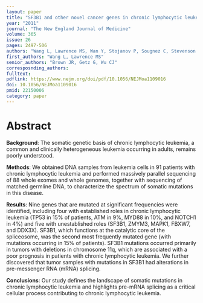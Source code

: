 ```yaml
---
layout: paper
title: "SF3B1 and other novel cancer genes in chronic lymphocytic leukemia"
year: "2011"
journal: "The New England Journal of Medicine"
volume: 365
issue: 26
pages: 2497-506
authors: "Wang L, Lawrence MS, Wan Y, Stojanov P, Sougnez C, Stevenson K, Werner L, Sivachenko A, DeLuca DS, Zhang L, Zhang W, Vartanov AR, Fernandes SM, Goldstein NR, Folco EG, Cibulskis K, Tesar B, Sievers QL, Shefler E, Gabriel S, Hacohen N, Reed R, Meyerson M, Golub TR, Lander ES, Neuberg D, Brown JR, Getz G, Wu CJ"
first_authors: "Wang L, Lawrence MS"
senior_authors: "Brown JR, Getz G, Wu CJ"
corresposnding_authors:
fulltext:
pdflink: https://www.nejm.org/doi/pdf/10.1056/NEJMoa1109016 
doi: 10.1056/NEJMoa1109016
pmid: 22150006
category: paper
---
```


# Abstract

**Background**: The somatic genetic basis of chronic lymphocytic leukemia, a common and clinically heterogeneous leukemia occurring in adults, remains poorly understood.

**Methods**: We obtained DNA samples from leukemia cells in 91 patients with chronic lymphocytic leukemia and performed massively parallel sequencing of 88 whole exomes and whole genomes, together with sequencing of matched germline DNA, to characterize the spectrum of somatic mutations in this disease.

**Results**: Nine genes that are mutated at significant frequencies were identified, including four with established roles in chronic lymphocytic leukemia (TP53 in 15% of patients, ATM in 9%, MYD88 in 10%, and NOTCH1 in 4%) and five with unestablished roles (SF3B1, ZMYM3, MAPK1, FBXW7, and DDX3X). SF3B1, which functions at the catalytic core of the spliceosome, was the second most frequently mutated gene (with mutations occurring in 15% of patients). SF3B1 mutations occurred primarily in tumors with deletions in chromosome 11q, which are associated with a poor prognosis in patients with chronic lymphocytic leukemia. We further discovered that tumor samples with mutations in SF3B1 had alterations in pre-messenger RNA (mRNA) splicing.

**Conclusions**: Our study defines the landscape of somatic mutations in chronic lymphocytic leukemia and highlights pre-mRNA splicing as a critical cellular process contributing to chronic lymphocytic leukemia.

